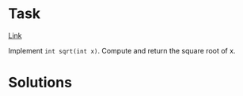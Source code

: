 # Task
[Link](https://leetcode.com/problems/3sum/description/)

Implement `int sqrt(int x)`.
Compute and return the square root of x.

# Solutions
